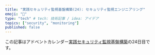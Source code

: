 ```yaml
---
title: "実践セキュリティ監視基盤構築(24): セキュリティ監視エンジニアリング"
emoji: "🔎"
type: "tech" # tech: 技術記事 / idea: アイデア
topics: ["security", "monitoring"]
published: false
---
```


この記事はアドベントカレンダー[実践セキュリティ監視基盤構築](https://adventar.org/calendars/9986)の24日目です。
